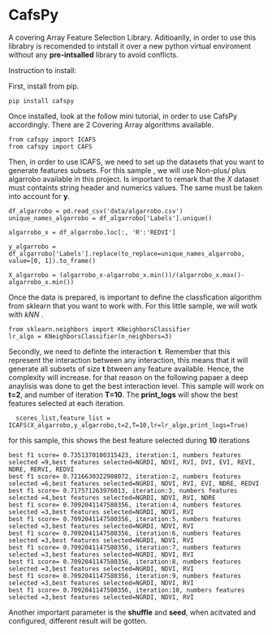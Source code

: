 # CafsPy
A covering Array Feature Selection Library. Aditioanlly, in order to use this librabry is recomended to intstall it over a new python virtual enviroment without any **pre-intsalled** library  to avoid conflicts. 

Instruction to install: 

First, install from pip. 
```
pip install cafspy
```
Once installed, look at the follow mini tutorial, in order to use CafsPy accordingly. There are 2 Covering Array algorithms available.

```
from cafspy import ICAFS
from cafspy import CAFS
```

Then, in order to use ICAFS, we need to set up the datasets that you want to generate features subsets. For this sample , we will use Non-plus/ plus algarrobo available in this project. Is important to remark that the *X* dataset must containts string header and numerics values. The same must be taken into account for **y**. 

```
df_algarrobo = pd.read_csv('data/algarrobo.csv') 
unique_names_algarrobo = df_algarrobo['Labels'].unique()

algarrobo_x = df_algarrobo.loc[:, 'R':'REDVI']

y_algarrobo = df_algarrobo['Labels'].replace(to_replace=unique_names_algarrobo, value=[0, 1]).to_frame()

X_algarrobo = (algarrobo_x-algarrobo_x.min())/(algarrobo_x.max()-algarrobo_x.min())

```
Once the data is prepared, is important to define the classfication algorithm from sklearn that you want to work with. For this little sample, we will wotk with *kNN* .

```
from sklearn.neighbors import KNeighborsClassifier
lr_algo = KNeighborsClassifier(n_neighbors=3)
```

Secondly, we need to definte the interaction **t**. Remember that this represent the interaction between any interaction, this means that it will generate all subsets of size **t** btween any feature available. Hence, the complexity will increase. for that reason on the following papaer a deep anaylisis was done to get the best interaction level. This sample will work on **t=2**, and number of iteration **T=10**. The **print_logs** will show the best features selected at each iteration. 

```
  scores_list,feature_list = ICAFS(X_algarrobo,y_algarrobo,t=2,T=10,lr=lr_algo,print_logs=True)
```

for this sample, this shows the best feature selected during **10** iterations

```
best f1 score= 0.7351370100315423, iteration:1, numbers features selected =9,best features selected=NGRDI, NDVI, RVI, DVI, EVI, REVI, NDRE, RERVI, REDVI
best f1 score= 0.7216630322908072, iteration:2, numbers features selected =6,best features selected=NGRDI, NDVI, RVI, EVI, NDRE, REDVI
best f1 score= 0.717571263976013, iteration:3, numbers features selected =4,best features selected=NGRDI, NDVI, RVI, NDRE
best f1 score= 0.7092041147580356, iteration:4, numbers features selected =3,best features selected=NGRDI, NDVI, RVI
best f1 score= 0.7092041147580356, iteration:5, numbers features selected =3,best features selected=NGRDI, NDVI, RVI
best f1 score= 0.7092041147580356, iteration:6, numbers features selected =3,best features selected=NGRDI, NDVI, RVI
best f1 score= 0.7092041147580356, iteration:7, numbers features selected =3,best features selected=NGRDI, NDVI, RVI
best f1 score= 0.7092041147580356, iteration:8, numbers features selected =3,best features selected=NGRDI, NDVI, RVI
best f1 score= 0.7092041147580356, iteration:9, numbers features selected =3,best features selected=NGRDI, NDVI, RVI
best f1 score= 0.7092041147580356, iteration:10, numbers features selected =3,best features selected=NGRDI, NDVI, RVI
```

Another important parameter is the **shuffle** and **seed**, when acitvated and configured, different result will be gotten. 